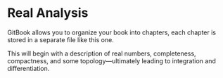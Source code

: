 # Real Analysis

GitBook allows you to organize your book into chapters, each chapter is stored in a separate file like this one.

This will begin with a description of real numbers, completeness, compactness, and some topology—ultimately leading to integration and differentiation. 
